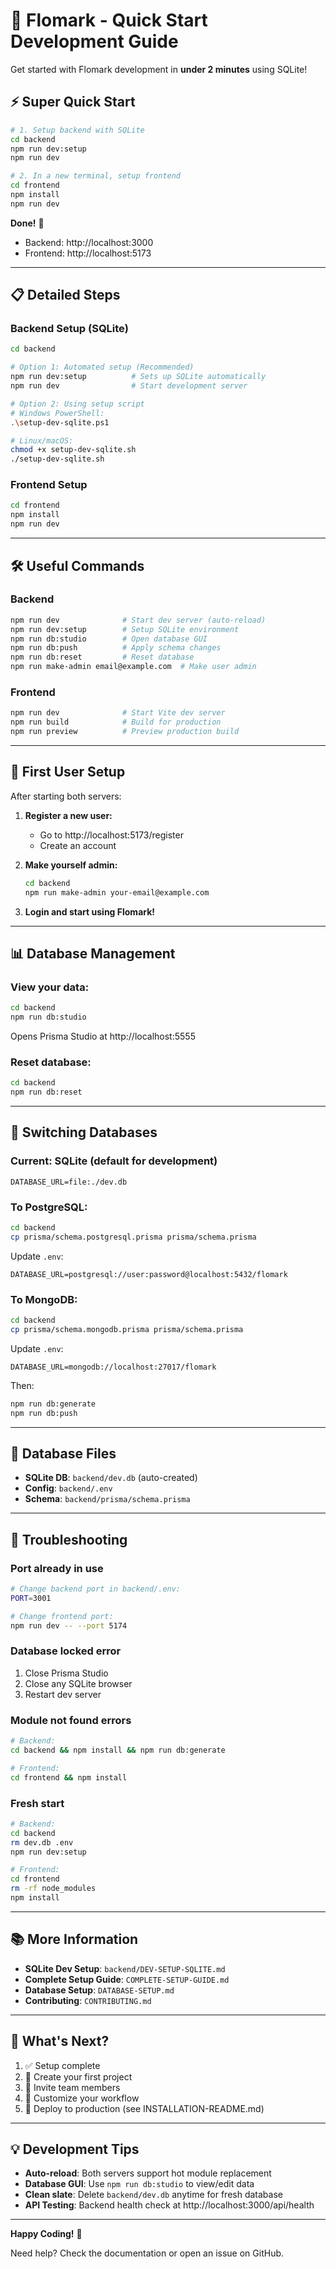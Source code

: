 # 🚀 Flomark - Quick Start Development Guide

Get started with Flomark development in **under 2 minutes** using SQLite!

## ⚡ Super Quick Start

```bash
# 1. Setup backend with SQLite
cd backend
npm run dev:setup
npm run dev

# 2. In a new terminal, setup frontend
cd frontend
npm install
npm run dev
```

**Done!** 🎉
- Backend: http://localhost:3000
- Frontend: http://localhost:5173

---

## 📋 Detailed Steps

### Backend Setup (SQLite)

```bash
cd backend

# Option 1: Automated setup (Recommended)
npm run dev:setup          # Sets up SQLite automatically
npm run dev                # Start development server

# Option 2: Using setup script
# Windows PowerShell:
.\setup-dev-sqlite.ps1

# Linux/macOS:
chmod +x setup-dev-sqlite.sh
./setup-dev-sqlite.sh
```

### Frontend Setup

```bash
cd frontend
npm install
npm run dev
```

---

## 🛠️ Useful Commands

### Backend
```bash
npm run dev              # Start dev server (auto-reload)
npm run dev:setup        # Setup SQLite environment
npm run db:studio        # Open database GUI
npm run db:push          # Apply schema changes
npm run db:reset         # Reset database
npm run make-admin email@example.com  # Make user admin
```

### Frontend
```bash
npm run dev              # Start Vite dev server
npm run build            # Build for production
npm run preview          # Preview production build
```

---

## 👤 First User Setup

After starting both servers:

1. **Register a new user:**
   - Go to http://localhost:5173/register
   - Create an account

2. **Make yourself admin:**
   ```bash
   cd backend
   npm run make-admin your-email@example.com
   ```

3. **Login and start using Flomark!**

---

## 📊 Database Management

### View your data:
```bash
cd backend
npm run db:studio
```
Opens Prisma Studio at http://localhost:5555

### Reset database:
```bash
cd backend
npm run db:reset
```

---

## 🔄 Switching Databases

### Current: SQLite (default for development)
```env
DATABASE_URL=file:./dev.db
```

### To PostgreSQL:
```bash
cd backend
cp prisma/schema.postgresql.prisma prisma/schema.prisma
```
Update `.env`:
```env
DATABASE_URL=postgresql://user:password@localhost:5432/flomark
```

### To MongoDB:
```bash
cd backend
cp prisma/schema.mongodb.prisma prisma/schema.prisma
```
Update `.env`:
```env
DATABASE_URL=mongodb://localhost:27017/flomark
```

Then:
```bash
npm run db:generate
npm run db:push
```

---

## 📁 Database Files

- **SQLite DB**: `backend/dev.db` (auto-created)
- **Config**: `backend/.env`
- **Schema**: `backend/prisma/schema.prisma`

---

## 🐛 Troubleshooting

### Port already in use
```bash
# Change backend port in backend/.env:
PORT=3001

# Change frontend port:
npm run dev -- --port 5174
```

### Database locked error
1. Close Prisma Studio
2. Close any SQLite browser
3. Restart dev server

### Module not found errors
```bash
# Backend:
cd backend && npm install && npm run db:generate

# Frontend:
cd frontend && npm install
```

### Fresh start
```bash
# Backend:
cd backend
rm dev.db .env
npm run dev:setup

# Frontend:
cd frontend
rm -rf node_modules
npm install
```

---

## 📚 More Information

- **SQLite Dev Setup**: `backend/DEV-SETUP-SQLITE.md`
- **Complete Setup Guide**: `COMPLETE-SETUP-GUIDE.md`
- **Database Setup**: `DATABASE-SETUP.md`
- **Contributing**: `CONTRIBUTING.md`

---

## 🎯 What's Next?

1. ✅ Setup complete
2. 📝 Create your first project
3. 👥 Invite team members
4. 🎨 Customize your workflow
5. 🚀 Deploy to production (see INSTALLATION-README.md)

---

## 💡 Development Tips

- **Auto-reload**: Both servers support hot module replacement
- **Database GUI**: Use `npm run db:studio` to view/edit data
- **Clean slate**: Delete `backend/dev.db` anytime for fresh database
- **API Testing**: Backend health check at http://localhost:3000/api/health

---

**Happy Coding!** 🚀

Need help? Check the documentation or open an issue on GitHub.


